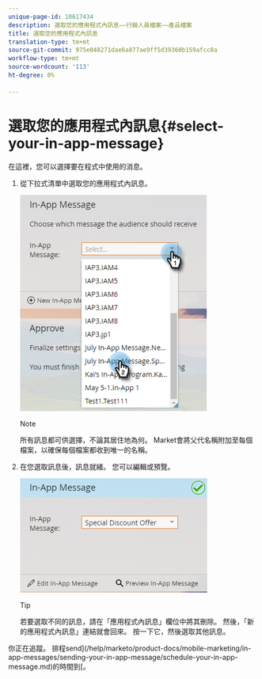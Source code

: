 ```yaml
---
unique-page-id: 10617434
description: 選取您的應用程式內訊息——行銷人員檔案——產品檔案
title: 選取您的應用程式內訊息
translation-type: tm+mt
source-git-commit: 975e048271dae6a877ae9ff5d39360b159afcc8a
workflow-type: tm+mt
source-wordcount: '113'
ht-degree: 0%

---
```



# 選取您的應用程式內訊息{#select-your-in-app-message}

在這裡，您可以選擇要在程式中使用的消息。

1. 從下拉式清單中選取您的應用程式內訊息。

   ![](assets/image2016-5-9-15-3a43-3a3.png)

   >[!NOTE]
   >
   >所有訊息都可供選擇，不論其居住地為何。 Market會將父代名稱附加至每個檔案，以確保每個檔案都收到唯一的名稱。

1. 在您選取訊息後，訊息就緒。 您可以編輯或預覽。

   ![](assets/image2016-5-9-15-3a41-3a48.png)

   >[!TIP]
   >
   >若要選取不同的訊息，請在「應用程式內訊息」欄位中將其刪除。 然後，「新的應用程式內訊息」連結就會回來。 按一下它，然後選取其他訊息。

你正在追蹤。 排程send](/help/marketo/product-docs/mobile-marketing/in-app-messages/sending-your-in-app-message/schedule-your-in-app-message.md)的時間到[。
